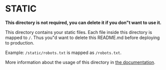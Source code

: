 # STATIC

**This directory is not required, you can delete it if you don"t want to use it.**

This directory contains your static files.
Each file inside this directory is mapped to `/`.
Thus you"d want to delete this README.md before deploying to production.

Example: `/static/robots.txt` is mapped as `/robots.txt`.

More information about the usage of this directory in [the documentation](https://nuxtjs.org/guide/assets#static).
